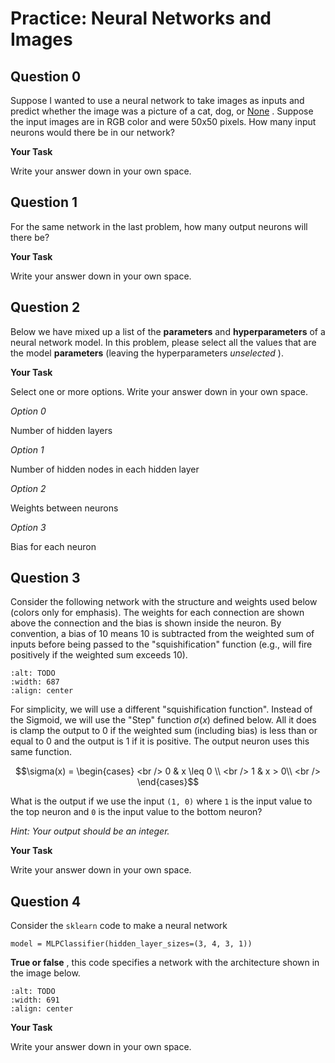 # <i class="far fa-edit fa-fw"></i> Practice: Neural Networks and Images

## Question 0

Suppose I wanted to use a neural network to take images as inputs and predict whether the image was a picture of a cat, dog, or [None](https://media.giphy.com/media/4YWu31EsM1ToJnAzqc/giphy.gif) . Suppose the input images are in RGB color and were 50x50 pixels. How many input neurons would there be in our network?

**<i class="far fa-edit fa-fw"></i> Your Task**

Write your answer down in your own space.

## Question 1

For the same network in the last problem, how many output neurons will there be?

**<i class="far fa-edit fa-fw"></i> Your Task**

Write your answer down in your own space.

## Question 2

Below we have mixed up a list of the **parameters** and **hyperparameters** of a neural network model. In this problem, please select all the values that are the model **parameters** (leaving the hyperparameters _unselected_ ).

**<i class="far fa-edit fa-fw"></i> Your Task**

Select one or more options. Write your answer down in your own space.

_<i class="far fa-circle fa-fw"></i> Option 0_

Number of hidden layers

_<i class="far fa-circle fa-fw"></i> Option 1_

Number of hidden nodes in each hidden layer

_<i class="far fa-circle fa-fw"></i> Option 2_

Weights between neurons

_<i class="far fa-circle fa-fw"></i> Option 3_

Bias for each neuron

## Question 3

Consider the following network with the structure and weights used below (colors only for emphasis). The weights for each connection are shown above the connection and the bias is shown inside the neuron. By convention, a bias of 10 means 10 is subtracted from the weighted sum of inputs before being passed to the "squishification" function (e.g., will fire positively if the weighted sum exceeds 10).

```{image} https://static.us.edusercontent.com/files/Kd786GuC8sNauSwZzfnpO6JO
:alt: TODO
:width: 687
:align: center
```

For simplicity, we will use a different "squishification function". Instead of the Sigmoid, we will use the "Step" function $\sigma(x)$ defined below. All it does is clamp the output to 0 if the weighted sum (including bias) is less than or equal to 0 and the output is 1 if it is positive. The output neuron uses this same function.

$$\sigma(x) = \begin{cases} <br /> 0 & x \leq 0 \\ <br /> 1 & x > 0\\ <br /> \end{cases}$$

What is the output if we use the input `(1, 0)` where `1` is the input value to the top neuron and `0` is the input value to the bottom neuron?

_Hint: Your output should be an integer._

**<i class="far fa-edit fa-fw"></i> Your Task**

Write your answer down in your own space.

## Question 4

Consider the `sklearn` code to make a neural network

```text
model = MLPClassifier(hidden_layer_sizes=(3, 4, 3, 1))

```

**True or false** , this code specifies a network with the architecture shown in the image below.

```{image} https://static.us.edusercontent.com/files/p4aQn7nnk0h3DqYetAKV4blO
:alt: TODO
:width: 691
:align: center
```

**<i class="far fa-edit fa-fw"></i> Your Task**

Write your answer down in your own space.
